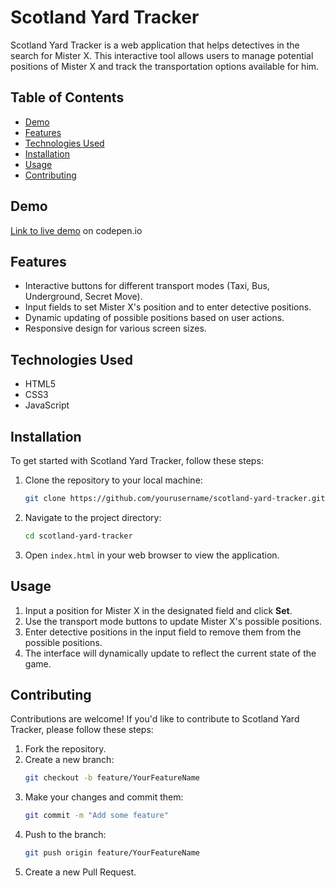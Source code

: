 # Scotland Yard Tracker

Scotland Yard Tracker is a web application that helps detectives in the search for Mister X. This interactive tool allows users to manage potential positions of Mister X and track the transportation options available for him.

## Table of Contents

- [Demo](#demo)
- [Features](#features)
- [Technologies Used](#technologies-used)
- [Installation](#installation)
- [Usage](#usage)
- [Contributing](#contributing)

## Demo

[Link to live demo](https://codepen.io/bobsbrain-the-looper/pen/rNXLyKL) on codepen.io

## Features

- Interactive buttons for different transport modes (Taxi, Bus, Underground, Secret Move).
- Input fields to set Mister X's position and to enter detective positions.
- Dynamic updating of possible positions based on user actions.
- Responsive design for various screen sizes.

## Technologies Used

- HTML5
- CSS3
- JavaScript

## Installation

To get started with Scotland Yard Tracker, follow these steps:

1. Clone the repository to your local machine:

   ```bash
   git clone https://github.com/yourusername/scotland-yard-tracker.git
   ```
2. Navigate to the project directory:

   ```bash
   cd scotland-yard-tracker
   ```
3. Open `index.html` in your web browser to view the application.

## Usage

1. Input a position for Mister X in the designated field and click **Set**.
2. Use the transport mode buttons to update Mister X's possible positions.
3. Enter detective positions in the input field to remove them from the possible positions.
4. The interface will dynamically update to reflect the current state of the game.

## Contributing

Contributions are welcome! If you'd like to contribute to Scotland Yard Tracker, please follow these steps:

1. Fork the repository.
2. Create a new branch:
   ```bash
   git checkout -b feature/YourFeatureName
   ```
3. Make your changes and commit them:
   ```bash
   git commit -m "Add some feature"
   ```
4. Push to the branch:
   ```bash
   git push origin feature/YourFeatureName
   ```
5. Create a new Pull Request.
